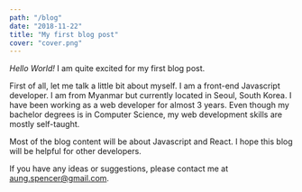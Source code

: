```yaml
---
path: "/blog"
date: "2018-11-22"
title: "My first blog post"
cover: "cover.png"
---
```


*Hello World!* I am quite excited for my first blog post. 

First of all, let me talk a little bit about myself. I am a front-end Javascript developer. I am from Myanmar but currently located in Seoul, South Korea. I have been working as a web developer for almost 3 years. Even though my bachelor degrees is in Computer Science, my web development skills are mostly self-taught.

Most of the blog content will be about Javascript and React. I hope this blog will be helpful for other developers.

If you have any ideas or suggestions, please contact me at [aung.spencer@gmail.com](mailto:aung.spencer@gmail.com).